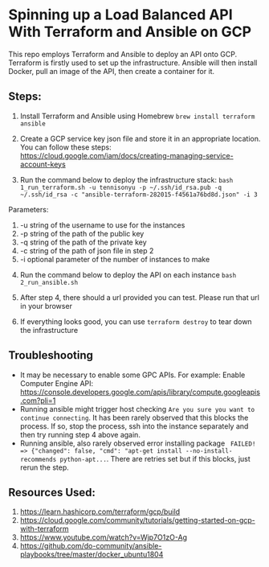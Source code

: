 # Spinning up a Load Balanced API With Terraform and Ansible on GCP

This repo employs Terraform and Ansible to deploy an API onto GCP. Terraform is firstly used to set up the infrastructure. Ansible will then install Docker, pull an image of the API, then create a container for it. 

## Steps:

1. Install Terraform and Ansible using Homebrew `brew install terraform ansible`

2. Create a GCP service key json file and store it in an appropriate location. You can follow these steps: https://cloud.google.com/iam/docs/creating-managing-service-account-keys

3. Run the command below to deploy the infrastructure stack:
`bash 1_run_terraform.sh -u tennisonyu -p ~/.ssh/id_rsa.pub -q ~/.ssh/id_rsa -c "ansible-terraform-282015-f4561a76bd8d.json" -i 3`

Parameters:
1) -u string of the username to use for the instances
2) -p string of the path of the public key
3) -q string of the path of the private key
4) -c string of the path of json file in step 2
5) -i optional parameter of the number of instances to make

4. Run the command below to deploy the API on each instance
`bash 2_run_ansible.sh`

5. After step 4, there should a url provided you can test. Please run that url in your browser

6. If everything looks good, you can use `terraform destroy` to tear down the infrastructure

## Troubleshooting

- It may be necessary to enable some GPC APIs. For example: Enable Computer Engine API: https://console.developers.google.com/apis/library/compute.googleapis.com?pli=1
- Running ansible might trigger host checking `Are you sure you want to continue connecting`. It has been rarely observed that this blocks the process. If so, stop the process, ssh into the instance separately and then try running step 4 above again.
- Running ansible, also rarely observed error installing package ` FAILED! => {"changed": false, "cmd": "apt-get install --no-install-recommends python-apt...`. There are retries set but if this blocks, just rerun the step.

## Resources Used:
1. https://learn.hashicorp.com/terraform/gcp/build
2. https://cloud.google.com/community/tutorials/getting-started-on-gcp-with-terraform
3. https://www.youtube.com/watch?v=Wjp7O1zO-Ag
4. https://github.com/do-community/ansible-playbooks/tree/master/docker_ubuntu1804


